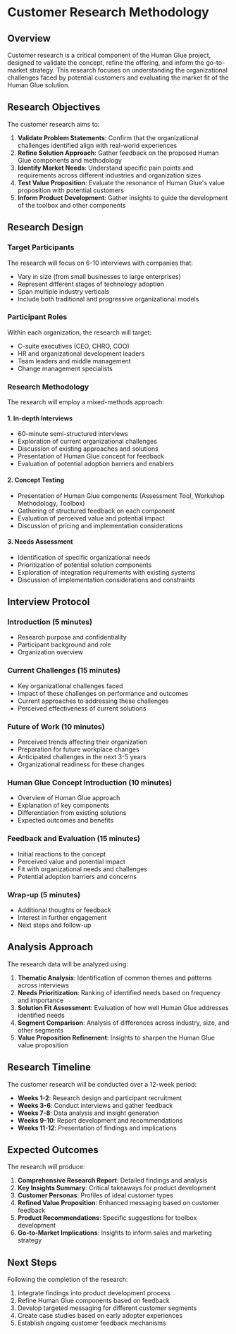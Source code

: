# Customer Research Methodology

## Overview

Customer research is a critical component of the Human Glue project, designed to validate the concept, refine the offering, and inform the go-to-market strategy. This research focuses on understanding the organizational challenges faced by potential customers and evaluating the market fit of the Human Glue solution.

## Research Objectives

The customer research aims to:

1. **Validate Problem Statements**: Confirm that the organizational challenges identified align with real-world experiences
2. **Refine Solution Approach**: Gather feedback on the proposed Human Glue components and methodology
3. **Identify Market Needs**: Understand specific pain points and requirements across different industries and organization sizes
4. **Test Value Proposition**: Evaluate the resonance of Human Glue's value proposition with potential customers
5. **Inform Product Development**: Gather insights to guide the development of the toolbox and other components

## Research Design

### Target Participants

The research will focus on 6-10 interviews with companies that:
- Vary in size (from small businesses to large enterprises)
- Represent different stages of technology adoption
- Span multiple industry verticals
- Include both traditional and progressive organizational models

### Participant Roles

Within each organization, the research will target:
- C-suite executives (CEO, CHRO, COO)
- HR and organizational development leaders
- Team leaders and middle management
- Change management specialists

### Research Methodology

The research will employ a mixed-methods approach:

#### 1. In-depth Interviews

- 60-minute semi-structured interviews
- Exploration of current organizational challenges
- Discussion of existing approaches and solutions
- Presentation of Human Glue concept for feedback
- Evaluation of potential adoption barriers and enablers

#### 2. Concept Testing

- Presentation of Human Glue components (Assessment Tool, Workshop Methodology, Toolbox)
- Gathering of structured feedback on each component
- Evaluation of perceived value and potential impact
- Discussion of pricing and implementation considerations

#### 3. Needs Assessment

- Identification of specific organizational needs
- Prioritization of potential solution components
- Exploration of integration requirements with existing systems
- Discussion of implementation considerations and constraints

## Interview Protocol

### Introduction (5 minutes)
- Research purpose and confidentiality
- Participant background and role
- Organization overview

### Current Challenges (15 minutes)
- Key organizational challenges faced
- Impact of these challenges on performance and outcomes
- Current approaches to addressing these challenges
- Perceived effectiveness of current solutions

### Future of Work (10 minutes)
- Perceived trends affecting their organization
- Preparation for future workplace changes
- Anticipated challenges in the next 3-5 years
- Organizational readiness for these changes

### Human Glue Concept Introduction (10 minutes)
- Overview of Human Glue approach
- Explanation of key components
- Differentiation from existing solutions
- Expected outcomes and benefits

### Feedback and Evaluation (15 minutes)
- Initial reactions to the concept
- Perceived value and potential impact
- Fit with organizational needs and challenges
- Potential adoption barriers and concerns

### Wrap-up (5 minutes)
- Additional thoughts or feedback
- Interest in further engagement
- Next steps and follow-up

## Analysis Approach

The research data will be analyzed using:

1. **Thematic Analysis**: Identification of common themes and patterns across interviews
2. **Needs Prioritization**: Ranking of identified needs based on frequency and importance
3. **Solution Fit Assessment**: Evaluation of how well Human Glue addresses identified needs
4. **Segment Comparison**: Analysis of differences across industry, size, and other segments
5. **Value Proposition Refinement**: Insights to sharpen the Human Glue value proposition

## Research Timeline

The customer research will be conducted over a 12-week period:

- **Weeks 1-2**: Research design and participant recruitment
- **Weeks 3-6**: Conduct interviews and gather feedback
- **Weeks 7-8**: Data analysis and insight generation
- **Weeks 9-10**: Report development and recommendations
- **Weeks 11-12**: Presentation of findings and implications

## Expected Outcomes

The research will produce:

1. **Comprehensive Research Report**: Detailed findings and analysis
2. **Key Insights Summary**: Critical takeaways for product development
3. **Customer Personas**: Profiles of ideal customer types
4. **Refined Value Proposition**: Enhanced messaging based on customer feedback
5. **Product Recommendations**: Specific suggestions for toolbox development
6. **Go-to-Market Implications**: Insights to inform sales and marketing strategy

## Next Steps

Following the completion of the research:

1. Integrate findings into product development process
2. Refine Human Glue components based on feedback
3. Develop targeted messaging for different customer segments
4. Create case studies based on early adopter experiences
5. Establish ongoing customer feedback mechanisms 